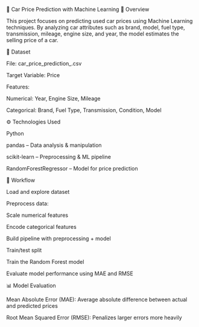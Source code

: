 🚗 Car Price Prediction with Machine Learning
📌 Overview

This project focuses on predicting used car prices using Machine Learning techniques.
By analyzing car attributes such as brand, model, fuel type, transmission, mileage, engine size, and year, the model estimates the selling price of a car.

📂 Dataset

File: car_price_prediction_.csv

Target Variable: Price

Features:

Numerical: Year, Engine Size, Mileage

Categorical: Brand, Fuel Type, Transmission, Condition, Model

⚙️ Technologies Used

Python

pandas – Data analysis & manipulation

scikit-learn – Preprocessing & ML pipeline

RandomForestRegressor – Model for price prediction

🔑 Workflow

Load and explore dataset

Preprocess data:

Scale numerical features

Encode categorical features

Build pipeline with preprocessing + model

Train/test split

Train the Random Forest model

Evaluate model performance using MAE and RMSE

📊 Model Evaluation

Mean Absolute Error (MAE): Average absolute difference between actual and predicted prices

Root Mean Squared Error (RMSE): Penalizes larger errors more heavily
